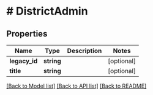# # DistrictAdmin

## Properties

Name | Type | Description | Notes
------------ | ------------- | ------------- | -------------
**legacy_id** | **string** |  | [optional]
**title** | **string** |  | [optional]

[[Back to Model list]](../../README.md#models) [[Back to API list]](../../README.md#endpoints) [[Back to README]](../../README.md)

